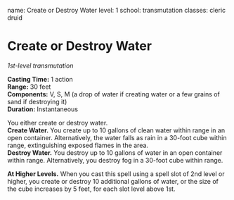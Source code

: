name: Create or Destroy Water level: 1 school: transmutation classes: cleric druid

# Create or Destroy Water
_1st-level transmutation_

**Casting Time:** 1 action    
**Range:** 30 feet    
**Components:** V, S, M (a drop of water if creating water or a few grains of sand if destroying it)    
**Duration:** Instantaneous

You either create or destroy water.    
**Create Water.** You create up to 10 gallons of clean water within range in an open container. Alternatively, the water falls as rain in a 30-foot cube within range, extinguishing exposed flames in the area.    
**Destroy Water.** You destroy up to 10 gallons of water in an open container within range. Alternatively, you destroy fog in a 30-foot cube within range.

**At Higher Levels.** When you cast this spell using a spell slot of 2nd level or higher, you create or destroy 10 additional gallons of water, or the size of the cube increases by 5 feet, for each slot level above 1st. 
